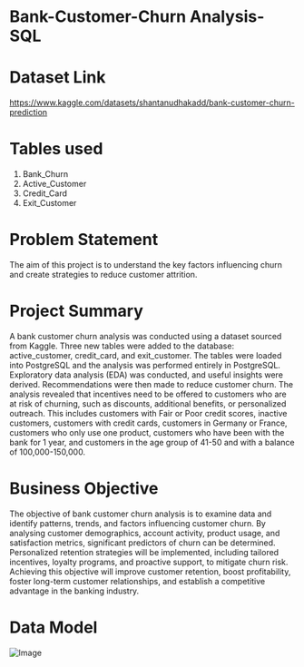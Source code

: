 # Bank-Customer-Churn Analysis-SQL

# **Dataset Link**
https://www.kaggle.com/datasets/shantanudhakadd/bank-customer-churn-prediction

# **Tables used**
1. Bank_Churn
2. Active_Customer
3. Credit_Card
4. Exit_Customer

# **Problem Statement**
The aim of this project is to understand the key factors influencing churn and create strategies to reduce customer attrition.

# **Project Summary**
A bank customer churn analysis was conducted using a dataset sourced from Kaggle. Three new tables were added to the database: active_customer, credit_card, and exit_customer. The tables were loaded into PostgreSQL and the analysis was performed entirely in PostgreSQL. Exploratory data analysis (EDA) was conducted, and useful insights were derived. Recommendations were then made to reduce customer churn. The analysis revealed that incentives need to be offered to customers who are at risk of churning, such as discounts, additional benefits, or personalized outreach. This includes customers with Fair or Poor credit scores, inactive customers, customers with credit cards, customers in Germany or France, customers who only use one product, customers who have been with the bank for 1 year, and customers in the age group of 41-50 and with a balance of 100,000-150,000.

# **Business Objective**
The objective of bank customer churn analysis is to examine data and identify patterns, trends, and factors influencing customer churn. By analysing customer demographics, account activity, product usage, and satisfaction metrics, significant predictors of churn can be determined. Personalized retention strategies will be implemented, including tailored incentives, loyalty programs, and proactive support, to mitigate churn risk. Achieving this objective will improve customer retention, boost profitability, foster long-term customer relationships, and establish a competitive advantage in the banking industry.

# **Data Model**
![Image](https://github.com/user-attachments/assets/cf278e3c-f62a-4269-9352-f3ab4877cd1b)
